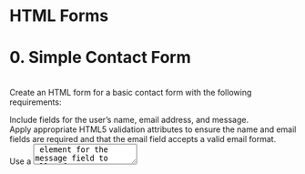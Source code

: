 <h1>HTML Forms</h1>
<h1>0. Simple Contact Form</h1>
<br>
Create an HTML form for a basic contact form with the following requirements:<br>

Include fields for the user’s name, email address, and message.<br>
Apply appropriate HTML5 validation attributes to ensure the name and email fields are required and that the email field accepts a valid email format.<br>
Use a <textarea> element for the message field to allow for a long description and not limit it to just one line.<br>
Add a submit button to submit the form.<br>

<h1>1. Registration Form</h1>
<br>
Design an HTML registration form with the following specifications:
<br>
Include fields for the user’s name, email, password, and confirm password.<br>
Implement HTML5 validation attributes to ensure all fields are required,<br>
And the email field accepts a valid email format, and the password fields match.<br>
Use appropriate input types (e.g., email, password) and labels for each field.<br>

<h1>2. Subscription Form with Radio Buttons</h1>
<br>
Build an HTML form for a subscription with the following criteria:
<br>
Include fields for the user’s name, email, and subscription preference (monthly, yearly).<br>
Utilize radio buttons for the subscription preference and ensure that the user can only select one option.<br>
Apply HTML5 validation to ensure all fields are required and the email field accepts a valid email format.<br>

<h1>3. Feedback Form with Checkboxes and File Upload</h1>
<br>
Develop an HTML feedback form with checkboxes to capture user opinions and the ability to upload a file:
<br>
Include fields for the user’s name, email, checkboxes for various feedback options (e.g., excellent, good, average, poor), and a file upload field.<br>
Ensure that the user can select multiple checkboxes.<br>
Specify the file upload field using the input type="file" element.<br>
Implement HTML5 validation to ensure the name, email, at least one checkbox, and a file are filled out.<br>






